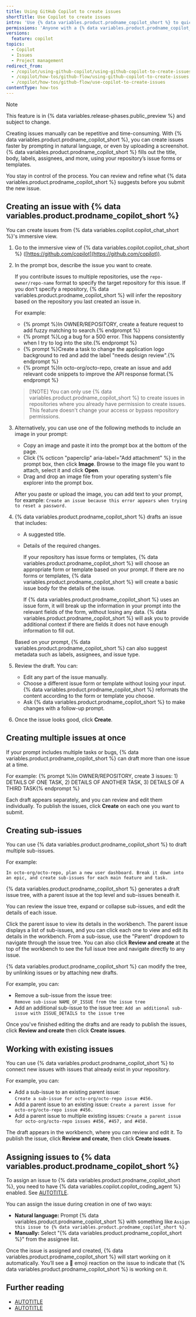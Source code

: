 ```yaml
---
title: Using GitHub Copilot to create issues
shortTitle: Use Copilot to create issues
intro: 'Use {% data variables.product.prodname_copilot_short %} to quickly generate structured, high-quality issues from natural language or images, without filling out every field manually.'
permissions: 'Anyone with a {% data variables.product.prodname_copilot_short %} license can use {% data variables.product.prodname_copilot_short %} to create issues. <br> <a href="https://github.com/copilot?ref_cta=Copilot+free&ref_loc=use+copilot+to+create+issues&ref_page=docs" target="_blank" class="btn btn-primary mt-3 mr-3 no-underline"><span>Try {% data variables.product.prodname_copilot_short %} for free</span> {% octicon "link-external" height:16 %}</a>'
versions:
  feature: copilot
topics:
  - Copilot
  - Issues
  - Project management
redirect_from:
  - /copilot/using-github-copilot/using-github-copilot-to-create-issues
  - /copilot/how-tos/github-flow/using-github-copilot-to-create-issues
  - /copilot/how-tos/github-flow/use-copilot-to-create-issues
contentType: how-tos
---
```


> [!NOTE]
> This feature is in {% data variables.release-phases.public_preview %} and subject to change.

Creating issues manually can be repetitive and time-consuming. With {% data variables.product.prodname_copilot_short %}, you can create issues faster by prompting in natural language, or even by uploading a screenshot. {% data variables.product.prodname_copilot_short %} fills out the title, body, labels, assignees, and more, using your repository’s issue forms or templates.

You stay in control of the process. You can review and refine what {% data variables.product.prodname_copilot_short %} suggests before you submit the new issue.

## Creating an issue with {% data variables.product.prodname_copilot_short %}

You can create issues from {% data variables.copilot.copilot_chat_short %}'s immersive view.

1. Go to the immersive view of {% data variables.copilot.copilot_chat_short %} ([https://github.com/copilot](https://github.com/copilot)).
1. In the prompt box, describe the issue you want to create.

   If you contribute issues to multiple repositories, use the `repo-owner/repo-name` format to specify the target repository for this issue. If you don't specify a repository, {% data variables.product.prodname_copilot_short %} will infer the repository based on the repository you last created an issue in.

   For example:

   * {% prompt %}In OWNER/REPOSITORY, create a feature request to add fuzzy matching to search.{% endprompt %}
   * {% prompt %}Log a bug for a 500 error. This happens consistently when I try to log into the site.{% endprompt %}
   * {% prompt %}Create a task to change the application logo background to red and add the label "needs design review".{% endprompt %}
   * {% prompt %}In octo-org/octo-repo, create an issue and add relevant code snippets to improve the API response format.{% endprompt %}

   > [!NOTE] You can only use {% data variables.product.prodname_copilot_short %} to create issues in repositories where you already have permission to create issues. This feature doesn't change your access or bypass repository permissions.

1. Alternatively, you can use one of the following methods to include an image in your prompt:

   * Copy an image and paste it into the prompt box at the bottom of the page.
   * Click {% octicon "paperclip" aria-label="Add attachment" %} in the prompt box, then click **Image**. Browse to the image file you want to attach, select it and click **Open**.
   * Drag and drop an image file from your operating system's file explorer into the prompt box.

   After you paste or upload the image, you can add text to your prompt, for example: `Create an issue because this error appears when trying to reset a password.`

1. {% data variables.product.prodname_copilot_short %} drafts an issue that includes:

   * A suggested title.
   * Details of the required changes.

     If your repository has issue forms or templates, {% data variables.product.prodname_copilot_short %} will choose an appropriate form or template based on your prompt. If there are no forms or templates, {% data variables.product.prodname_copilot_short %} will create a basic issue body for the details of the issue.

     If {% data variables.product.prodname_copilot_short %} uses an issue form, it will break up the information in your prompt into the relevant fields of the form, without losing any data. {% data variables.product.prodname_copilot_short %} will ask you to provide additional context if there are fields it does not have enough information to fill out.

   Based on your prompt, {% data variables.product.prodname_copilot_short %} can also suggest metadata such as labels, assignees, and issue type.

1. Review the draft. You can:

   * Edit any part of the issue manually.
   * Choose a different issue form or template without losing your input. {% data variables.product.prodname_copilot_short %} reformats the content according to the form or template you choose.
   * Ask {% data variables.product.prodname_copilot_short %} to make changes with a follow-up prompt.

1. Once the issue looks good, click **Create**.

## Creating multiple issues at once

If your prompt includes multiple tasks or bugs, {% data variables.product.prodname_copilot_short %} can draft more than one issue at a time.

For example: {% prompt %}In OWNER/REPOSITORY, create 3 issues: 1) DETAILS OF ONE TASK, 2) DETAILS OF ANOTHER TASK, 3) DETAILS OF A THIRD TASK{% endprompt %}

Each draft appears separately, and you can review and edit them individually. To publish the issues, click **Create** on each one you want to submit.

## Creating sub-issues

You can use {% data variables.product.prodname_copilot_short %} to draft multiple sub-issues.

For example:

`In octo-org/octo-repo, plan a new user dashboard. Break it down into an epic, and create sub-issues for each main feature and task.`

{% data variables.product.prodname_copilot_short %} generates a draft issue tree, with a parent issue at the top level and sub-issues beneath it.

You can review the issue tree, expand or collapse sub-issues, and edit the details of each issue.  

Click the parent issue to view its details in the workbench. The parent issue displays a list of sub-issues, and you can click each one to view and edit its details in the workbench. From a sub-issue, use the "Parent" dropdown to navigate through the issue tree. You can also click **Review and create** at the top of the workbench to see the full issue tree and navigate directly to any issue.

{% data variables.product.prodname_copilot_short %} can modify the tree, by unlinking issues or by attaching new drafts.

For example, you can:
* Remove a sub-issue from the issue tree:  
   `Remove sub-issue NAME_OF_ISSUE from the issue tree`
* Add an additional sub-issue to the issue tree:
   `Add an additional sub-issue with ISSUE_DETAILS to the issue tree`

Once you've finished editing the drafts and are ready to publish the issues, click **Review and create** then click **Create issues**.

## Working with existing issues

You can use {% data variables.product.prodname_copilot_short %} to connect new issues with issues that already exist in your repository.

For example, you can:
* Add a sub-issue to an existing parent issue:  
   `Create a sub-issue for octo-org/octo-repo issue #456.`
* Add a parent issue to an existing issue:
   `Create a parent issue for octo-org/octo-repo issue #456.`
* Add a parent issue to multiple existing issues:
   `Create a parent issue for octo-org/octo-repo issues #456, #457, and #458.`

The draft appears in the workbench, where you can review and edit it. To publish the issue, click **Review and create**, then click **Create issues**.

## Assigning issues to {% data variables.product.prodname_copilot_short %}

To assign an issue to {% data variables.product.prodname_copilot_short %}, you need to have {% data variables.copilot.copilot_coding_agent %} enabled. See [AUTOTITLE](/copilot/concepts/coding-agent/about-enabling-coding-agent).

You can assign the issue during creation in one of two ways:

* **Natural language:** Prompt {% data variables.product.prodname_copilot_short %} with something like `Assign this issue to {% data variables.product.prodname_copilot_short %}.`
* **Manually:** Select "{% data variables.product.prodname_copilot_short %}" from the assignee list.

Once the issue is assigned and created, {% data variables.product.prodname_copilot_short %} will start working on it automatically. You’ll see a 👀 emoji reaction on the issue to indicate that {% data variables.product.prodname_copilot_short %} is working on it.

## Further reading

* [AUTOTITLE](/communities/using-templates-to-encourage-useful-issues-and-pull-requests/configuring-issue-templates-for-your-repository)
* [AUTOTITLE](/copilot/tutorials/plan-a-project)
